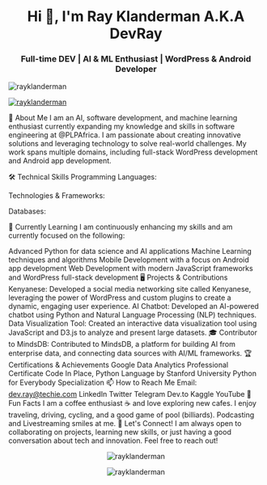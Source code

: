<h1 align="center">Hi 👋, I'm Ray Klanderman A.K.A DevRay</h1> <h3 align="center">Full-time DEV | AI & ML Enthusiast | WordPress & Android Developer</h3> <p align="left"> <img src="https://komarev.com/ghpvc/?username=rayklanderman&label=Profile%20views&color=0e75b6&style=flat" alt="rayklanderman" /> </p> <p align="left"> <a href="https://twitter.com/rayklanderman" target="blank"> <img src="https://img.shields.io/twitter/follow/rayklanderman?logo=twitter&style=for-the-badge" alt="rayklanderman" /> </a> </p>
🚀 About Me
I am an AI, software development, and machine learning enthusiast currently expanding my knowledge and skills in software engineering at @PLPAfrica. I am passionate about creating innovative solutions and leveraging technology to solve real-world challenges. My work spans multiple domains, including full-stack WordPress development and Android app development.

🛠️ Technical Skills
Programming Languages:


Technologies & Frameworks:


Databases:


🌱 Currently Learning
I am continuously enhancing my skills and am currently focused on the following:

Advanced Python for data science and AI applications
Machine Learning techniques and algorithms
Mobile Development with a focus on Android app development
Web Development with modern JavaScript frameworks and WordPress full-stack development
🖥️ Projects & Contributions
Kenyanese: Developed a social media networking site called Kenyanese, leveraging the power of WordPress and custom plugins to create a dynamic, engaging user experience.
AI Chatbot: Developed an AI-powered chatbot using Python and Natural Language Processing (NLP) techniques.
Data Visualization Tool: Created an interactive data visualization tool using JavaScript and D3.js to analyze and present large datasets.
🎓 Contributor to MindsDB: Contributed to MindsDB, a platform for building AI from enterprise data, and connecting data sources with AI/ML frameworks.
🏆 Certifications & Achievements
Google Data Analytics Professional Certificate
Code In Place, Python Language by Stanford University
Python for Everybody Specialization
📫 How to Reach Me
Email: dev.ray@techie.com
LinkedIn
Twitter
Telegram
Dev.to
Kaggle
YouTube
🎨 Fun Facts
I am a coffee enthusiast ☕ and love exploring new cafes.
I enjoy traveling, driving, cycling, and a good game of pool (billiards).
Podcasting and Livestreaming smiles at me.
🔗 Let's Connect!
I am always open to collaborating on projects, learning new skills, or just having a good conversation about tech and innovation. Feel free to reach out!

<p align="center"> <img src="https://github-readme-stats.vercel.app/api/top-langs?username=rayklanderman&show_icons=true&locale=en&layout=compact" alt="rayklanderman" /> </p> <p align="center"> <img src="https://github-readme-streak-stats.herokuapp.com/?user=rayklanderman&" alt="rayklanderman" /> </p>




